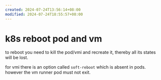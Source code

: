 ```yaml
---
created: 2024-07-24T13:56:14+08:00
modified: 2024-07-24T18:55:57+08:00
---
```


# k8s reboot pod and vm

to reboot you need to kill the pod/vmi and recreate it, thereby all its states will be lost.

for vmi there is an option called `soft-reboot` which is absent in pods. however the vm runner pod must not exit.
